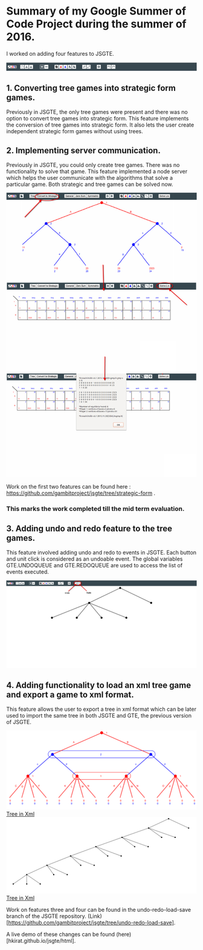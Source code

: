 # Summary of my Google Summer of Code Project during the summer of 2016.

I worked on adding four features to JSGTE.

![New Topbar](./images/topbar.png)

## 1. Converting tree games into strategic form games.

Previously in JSGTE, the only tree games were present and there was no option to convert tree games into strategic form. This feature implements the conversion of tree games into strategic form. It also lets the user create independent strategic form games without using trees.


## 2. Implementing server communication.

Previously in JSGTE, you could only create tree games. There was no functionality to solve that game. This feature implemented a node server which helps the user communicate with the algorithms that solve a particular game. Both strategic and tree games can be solved now.

![Sever Comm](./images/server.jpg)

Work on the first two features can be found here : https://github.com/gambitproject/jsgte/tree/strategic-form .


### This marks the work completed till the mid term evaluation.


## 3. Adding undo and redo feature to the tree games.


This feature involved adding undo and redo to events in JSGTE. Each button and unit click is considered as an undoable event. The global variables GTE.UNDOQUEUE and GTE.REDOQUEUE are used to access the list of events executed.

![Sever Comm](./images/undo.jpg)

## 4. Adding functionality to load an xml tree game and export a game to xml format.

This feature allows the user to export a tree in xml format which can be later used to import the same tree in both JSGTE and GTE, the previous version of JSGTE.


![Tree](./images/tree-1.png)
[Tree in Xml](https://github.com/gambitproject/jsgte/blob/master/INFOS/images/tree-1.xml)
![Tree](./images/tree-2.png)
[Tree in Xml](https://github.com/gambitproject/jsgte/blob/master/INFOS/images/tree-2.xml)

Work on features three and four can be found in the undo-redo-load-save branch of the JSGTE repository. (Link)[https://github.com/gambitproject/jsgte/tree/undo-redo-load-save].

A live demo of these changes can be found (here)[hkirat.github.io/jsgte/html].